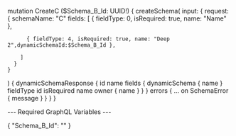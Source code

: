 mutation CreateC ($Schema_B_Id: UUID!) {
  createSchema(
    input: {
      request: {
        schemaName: "C"
        fields: [
          { fieldType: 0, isRequired: true, name: "Name" },
                
          { fieldType: 4, isRequired: true, name: "Deep 2",dynamicSchemaId:$Schema_B_Id },

        ]
      }
    }
  ) {
    dynamicSchemaResponse {
      id
      name
      fields {
        dynamicSchema {
          name
        }
        fieldType
        id
        isRequired
        name
        owner {
          name
        }
      }
    }
    errors {
      ... on SchemaError {
        message
      }
    }
  }
}

--- Required GraphQL Variables ---

{
    "Schema_B_Id": ""
}